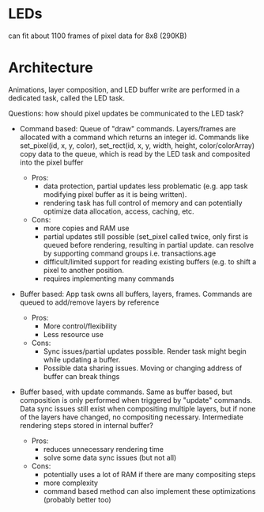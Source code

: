 # LEDs

can fit about 1100 frames of pixel data for 8x8 (290KB)

# Architecture
Animations, layer composition, and LED buffer write are performed in a dedicated task, called the LED task.

Questions: how should pixel updates be communicated to the LED task?
 - Command based: Queue of "draw" commands. Layers/frames are allocated with a command which returns an integer id. Commands like set_pixel(id, x, y, color), set_rect(id, x, y, width, height, color/colorArray) copy data to the queue, which is read by the LED task and composited into the pixel buffer
    - Pros:
       - data protection, partial updates less problematic (e.g. app task modifying pixel buffer as it is being written).
	   - rendering task has full control of memory and can potentially optimize data allocation, access, caching, etc.
    - Cons:
       - more copies and RAM use
       - partial updates still possible (set_pixel called twice, only first is queued before rendering, resulting in partial update. can resolve by supporting command groups i.e. transactions.age
       - difficult/limited support for reading existing buffers (e.g. to shift a pixel to another position.
       - requires implementing many commands
 - Buffer based: App task owns all buffers, layers, frames. Commands are queued to add/remove layers by reference
 	 - Pros:
 	 	 - More control/flexibility 
 	 	 - Less resource use
 	 - Cons:
 	     - Sync issues/partial updates possible. Render task might begin while updating a buffer.
 	     - Possible data sharing issues. Moving or changing address of buffer can break things

 - Buffer based, with update commands. Same as buffer based, but composition is only performed when triggered by "update" commands. Data sync issues still exist when compositing multiple layers, but if none of the layers have changed, no compositing necessary. Intermediate rendering steps stored in internal buffer?
   - Pros:
      - reduces unnecessary rendering time
      - solve some data sync issues (but not all)
   - Cons:
   	  - potentially uses a lot of RAM if there are many compositing steps
   	  - more complexity
   	  - command based method can also implement these optimizations (probably better too)

